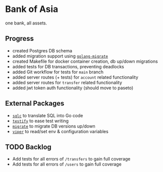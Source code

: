 # Bank of Asia

one bank, all assets.

## Progress
* created Postgres DB schema
* added migration support using [`golang-migrate`](https://github.com/golang-migrate/migrate#cli-usage)
* created Makefile for docker container creation, db up/down migrations
* added tests for DB transactions, preventing deadlocks
* added Git workflow for tests for `main` branch
* added server routes (+ tests) for `account` related functionality
* added server routes for `transfer` related functionality
* added jwt token auth functionality (should move to paseto)

## External Packages
* [`sqlc`](https://sqlc.dev/) to translate SQL into Go code
* [`testify`](https://github.com/stretchr/testify) to ease test writing
* [`migrate`](https://github.com/golang-migrate/migrate) to migrate DB versions up/down
* [`viper`](https://github.com/spf13/viper) to read/set env & configuration variables

## TODO Backlog
* Add tests for all errors of `/transfers` to gain full coverage
* Add tests for all errors of `/users` to gain full coverage
